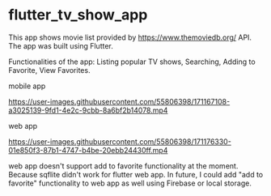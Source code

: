 # flutter_tv_show_app
 This app shows movie list provided by https://www.themoviedb.org/ API.
 The app was built using Flutter.
 
 Functionalities of the app: Listing popular TV shows, Searching, Adding to Favorite, View Favorites.

mobile app

https://user-images.githubusercontent.com/55806398/171167108-a3025139-9fd1-4e2c-9cbb-8a6bf2b14078.mp4

web app


https://user-images.githubusercontent.com/55806398/171176330-01e850f3-87b1-4747-b4be-20ebb24430ff.mp4

web app doesn't support add to favorite functionality at the moment. Because sqflite didn't work for flutter web app.
In future, I could add "add to favorite" functionality to web app as well using Firebase or local storage.
